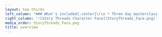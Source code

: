 ```yaml
---
layout: two-thirds
left_column: "### What's included{.center}\r\n * Three day masterclass that will go deep into one topic for the whole weekend\r\n * 4 one-hour workshops on common issues that relate to characters in fiction\r\n * Daily critique groups + feedback on the first 10 pages of your manuscript\r\n * Lots of time for writing while connecting with other writers\r\n \r\nBecause our Unraveling Character Retreat has 3 editors, each participant will be able to pick from 3 masterclass topics and 12 presentation topics.\r\n"
right_column: '![Story Threads Character Face](StoryThreads_Face.png)'
media_order: StoryThreads_Face.png
title: overview
---
```


